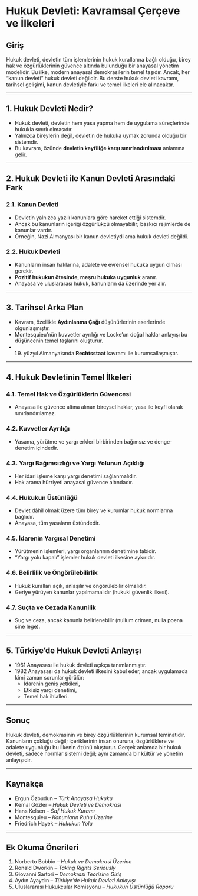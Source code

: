# Hukuk Devleti: Kavramsal Çerçeve ve İlkeleri

## Giriş

Hukuk devleti, devletin tüm işlemlerinin hukuk kurallarına bağlı olduğu, birey hak ve özgürlüklerinin güvence altında bulunduğu bir anayasal yönetim modelidir. Bu ilke, modern anayasal demokrasilerin temel taşıdır. Ancak, her “kanun devleti” hukuk devleti değildir. Bu derste hukuk devleti kavramı, tarihsel gelişimi, kanun devletiyle farkı ve temel ilkeleri ele alınacaktır.

---

## 1. Hukuk Devleti Nedir?

- Hukuk devleti, devletin hem yasa yapma hem de uygulama süreçlerinde hukukla sınırlı olmasıdır.
- Yalnızca bireylerin değil, devletin de hukuka uymak zorunda olduğu bir sistemdir.
- Bu kavram, özünde **devletin keyfiliğe karşı sınırlandırılması** anlamına gelir.

---

## 2. Hukuk Devleti ile Kanun Devleti Arasındaki Fark

### 2.1. Kanun Devleti

- Devletin yalnızca yazılı kanunlara göre hareket ettiği sistemdir.
- Ancak bu kanunların içeriği özgürlükçü olmayabilir; baskıcı rejimlerde de kanunlar vardır.
- Örneğin, Nazi Almanyası bir kanun devletiydi ama hukuk devleti değildi.

### 2.2. Hukuk Devleti

- Kanunların insan haklarına, adalete ve evrensel hukuka uygun olması gerekir.
- **Pozitif hukukun ötesinde, meşru hukuka uygunluk** aranır.
- Anayasa ve uluslararası hukuk, kanunların da üzerinde yer alır.

---

## 3. Tarihsel Arka Plan

- Kavram, özellikle **Aydınlanma Çağı** düşünürlerinin eserlerinde olgunlaşmıştır.
- Montesquieu’nün kuvvetler ayrılığı ve Locke’un doğal haklar anlayışı bu düşüncenin temel taşlarını oluşturur.
- 19. yüzyıl Almanya’sında **Rechtsstaat** kavramı ile kurumsallaşmıştır.

---

## 4. Hukuk Devletinin Temel İlkeleri

### 4.1. Temel Hak ve Özgürlüklerin Güvencesi

- Anayasa ile güvence altına alınan bireysel haklar, yasa ile keyfi olarak sınırlandırılamaz.

### 4.2. Kuvvetler Ayrılığı

- Yasama, yürütme ve yargı erkleri birbirinden bağımsız ve denge-denetim içindedir.

### 4.3. Yargı Bağımsızlığı ve Yargı Yolunun Açıklığı

- Her idari işleme karşı yargı denetimi sağlanmalıdır.
- Hak arama hürriyeti anayasal güvence altındadır.

### 4.4. Hukukun Üstünlüğü

- Devlet dâhil olmak üzere tüm birey ve kurumlar hukuk normlarına bağlıdır.
- Anayasa, tüm yasaların üstündedir.

### 4.5. İdarenin Yargısal Denetimi

- Yürütmenin işlemleri, yargı organlarının denetimine tabidir.
- “Yargı yolu kapalı” işlemler hukuk devleti ilkesine aykırıdır.

### 4.6. Belirlilik ve Öngörülebilirlik

- Hukuk kuralları açık, anlaşılır ve öngörülebilir olmalıdır.
- Geriye yürüyen kanunlar yapılmamalıdır (hukuki güvenlik ilkesi).

### 4.7. Suçta ve Cezada Kanunilik

- Suç ve ceza, ancak kanunla belirlenebilir (nullum crimen, nulla poena sine lege).

---

## 5. Türkiye’de Hukuk Devleti Anlayışı

- 1961 Anayasası ile hukuk devleti açıkça tanımlanmıştır.
- 1982 Anayasası da hukuk devleti ilkesini kabul eder, ancak uygulamada kimi zaman sorunlar görülür:
  - İdarenin geniş yetkileri,
  - Etkisiz yargı denetimi,
  - Temel hak ihlalleri.

---

## Sonuç

Hukuk devleti, demokrasinin ve birey özgürlüklerinin kurumsal teminatıdır. Kanunların çokluğu değil; içeriklerinin insan onuruna, özgürlüklere ve adalete uygunluğu bu ilkenin özünü oluşturur. Gerçek anlamda bir hukuk devleti, sadece normlar sistemi değil; aynı zamanda bir kültür ve yönetim anlayışıdır.

---

## Kaynakça

- Ergun Özbudun – _Türk Anayasa Hukuku_
- Kemal Gözler – _Hukuk Devleti ve Demokrasi_
- Hans Kelsen – _Saf Hukuk Kuramı_
- Montesquieu – _Kanunların Ruhu Üzerine_
- Friedrich Hayek – _Hukukun Yolu_

---

## Ek Okuma Önerileri

1. Norberto Bobbio – _Hukuk ve Demokrasi Üzerine_
2. Ronald Dworkin – _Taking Rights Seriously_
3. Giovanni Sartori – _Demokrasi Teorisine Giriş_
4. Aydın Ayaydın – _Türkiye’de Hukuk Devleti Anlayışı_
5. Uluslararası Hukukçular Komisyonu – _Hukukun Üstünlüğü Raporu_
